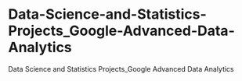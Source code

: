 # Data-Science-and-Statistics-Projects_Google-Advanced-Data-Analytics
Data Science and Statistics Projects_Google Advanced Data Analytics
